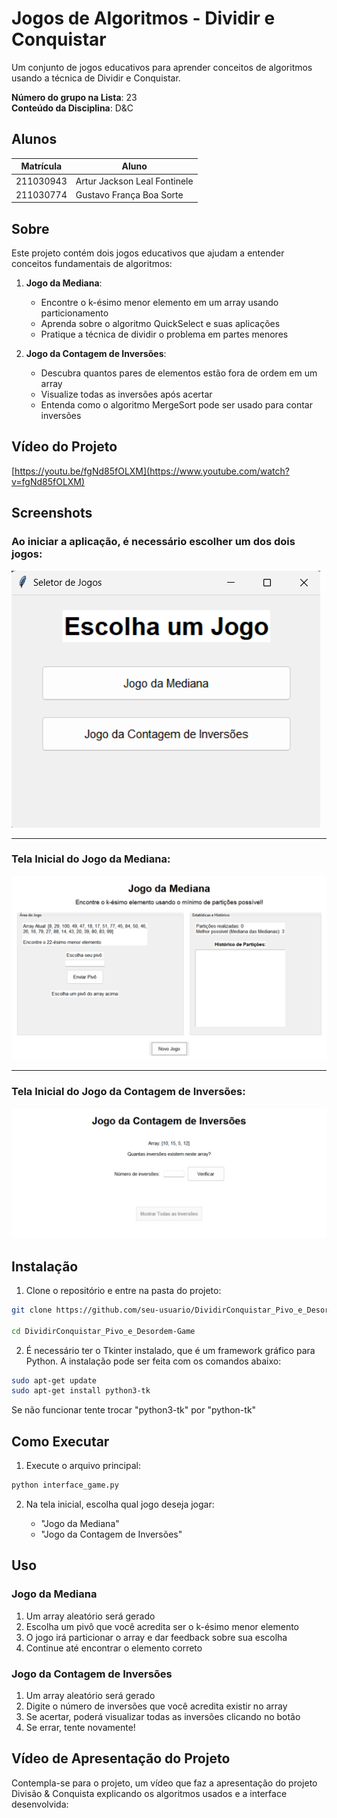 # Jogos de Algoritmos - Dividir e Conquistar

Um conjunto de jogos educativos para aprender conceitos de algoritmos usando a técnica de Dividir e Conquistar.

**Número do grupo na Lista**: 23<br>
**Conteúdo da Disciplina**: D&C<br>

## Alunos
|Matrícula | Aluno |
| -- | -- |
| 211030943  |  Artur Jackson Leal Fontinele |
| 211030774  |  Gustavo França Boa Sorte |

## Sobre

Este projeto contém dois jogos educativos que ajudam a entender conceitos fundamentais de algoritmos:

1. **Jogo da Mediana**: 
   - Encontre o k-ésimo menor elemento em um array usando particionamento
   - Aprenda sobre o algoritmo QuickSelect e suas aplicações
   - Pratique a técnica de dividir o problema em partes menores

2. **Jogo da Contagem de Inversões**:
   - Descubra quantos pares de elementos estão fora de ordem em um array
   - Visualize todas as inversões após acertar
   - Entenda como o algoritmo MergeSort pode ser usado para contar inversões

## Vídeo do Projeto

[https://youtu.be/fgNd85fOLXM](https://www.youtube.com/watch?v=fgNd85fOLXM) <br>

## Screenshots

### Ao iniciar a aplicação, é necessário escolher um dos dois jogos:

![telaInicial](/assets/tInicial.png)

___

### Tela Inicial do Jogo da Mediana:

![telaMediana](/assets/tMediana.png)

___

### Tela Inicial do Jogo da Contagem de Inversões:

![telaInversao](/assets/tInversao.png)

## Instalação

1. Clone o repositório e entre na pasta do projeto:
```bash
git clone https://github.com/seu-usuario/DividirConquistar_Pivo_e_Desordem-Game.git

cd DividirConquistar_Pivo_e_Desordem-Game
```

2. É necessário ter o Tkinter instalado, que é um framework gráfico para Python. A instalação pode ser feita com os comandos abaixo:
```bash
sudo apt-get update
sudo apt-get install python3-tk
```

Se não funcionar tente trocar "python3-tk" por "python-tk"

## Como Executar

1. Execute o arquivo principal:
```bash
python interface_game.py
```

2. Na tela inicial, escolha qual jogo deseja jogar:

   - "Jogo da Mediana"
   - "Jogo da Contagem de Inversões"

## Uso

### Jogo da Mediana
1. Um array aleatório será gerado
2. Escolha um pivô que você acredita ser o k-ésimo menor elemento
3. O jogo irá particionar o array e dar feedback sobre sua escolha
4. Continue até encontrar o elemento correto

### Jogo da Contagem de Inversões
1. Um array aleatório será gerado
2. Digite o número de inversões que você acredita existir no array
3. Se acertar, poderá visualizar todas as inversões clicando no botão
4. Se errar, tente novamente!

## Vídeo de Apresentação do Projeto

Contempla-se para o projeto, um vídeo que faz a apresentação do projeto Divisão & Conquista explicando os algoritmos usados e a interface desenvolvida:

